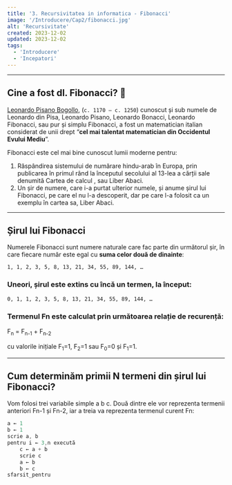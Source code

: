 ```yaml
---
title: '3. Recursivitatea in informatica - Fibonacci'
image: '/Introducere/Cap2/fibonacci.jpg'
alt: 'Recursivitate'
created: 2023-12-02
updated: 2023-12-02
tags:
  - 'Introducere'
  - 'Incepatori'
---
```


---

## Cine a fost dl. Fibonacci? 🤔

[Leonardo Pisano Bogollo](https://ro.wikipedia.org/wiki/Fibonacci), (`c. 1170 – c. 1250`) cunoscut și sub numele de Leonardo din Pisa, Leonardo Pisano, Leonardo Bonacci, Leonardo Fibonacci, sau pur și simplu Fibonacci, a fost un matematician italian considerat de unii drept “**cel mai talentat matematician din Occidentul Evului Mediu**”.

Fibonacci este cel mai bine cunoscut lumii moderne pentru:

1. Răspândirea sistemului de numărare hindu-arab în Europa, prin publicarea în primul rând la începutul secolului al 13-lea a cărții sale denumită Cartea de calcul , sau Liber Abaci.
2. Un șir de numere, care i-a purtat ulterior numele, și anume șirul lui Fibonacci, pe care el nu l-a descoperit, dar pe care l-a folosit ca un exemplu în cartea sa, Liber Abaci.

---

## Șirul lui Fibonacci

Numerele Fibonacci sunt numere naturale care fac parte din următorul șir, în care fiecare număr este egal cu **suma celor două de dinainte**:

`1, 1, 2, 3, 5, 8, 13, 21, 34, 55, 89, 144, …`

### Uneori, șirul este extins cu încă un termen, la început:

`0, 1, 1, 2, 3, 5, 8, 13, 21, 34, 55, 89, 144, …`

### Termenul Fn este calculat prin următoarea relație de recurență:

F<sub>n</sub> = F<sub>n-1</sub> + F<sub>n-2</sub>

cu valorile inițiale F<sub>1</sub>=1, F<sub>2</sub>=1 sau F<sub>0</sub>=0 și F<sub>1</sub>=1.

---

## Cum determinăm primii N termeni din șirul lui Fibonacci?

Vom folosi trei variabile simple a b c. Două dintre ele vor reprezenta termenii anteriori Fn-1 și Fn-2, iar a treia va reprezenta termenul curent Fn:

```cpp
a ← 1
b ← 1
scrie a, b
pentru i ← 3,n execută
    c ← a + b
    scrie c
    a ← b
    b ← c
sfarsit_pentru

```
